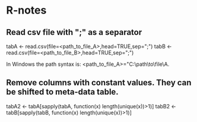 # R-notes

## Read csv file with ";" as a separator
tabA <- read.csv(file=<path_to_file_A>,head=TRUE,sep=";")
tabB <- read.csv(file=<path_to_file_B>,head=TRUE,sep=";")

In Windows the path syntax is: <path_to_file_A>="C:\\path\\to\\file\\A.

## Remove columns with constant values. They can be shifted to meta-data table. 
tabA2 <- tabA[sapply(tabA, function(x) length(unique(x))>1)]
tabB2 <- tabB[sapply(tabB, function(x) length(unique(x))>1)]
